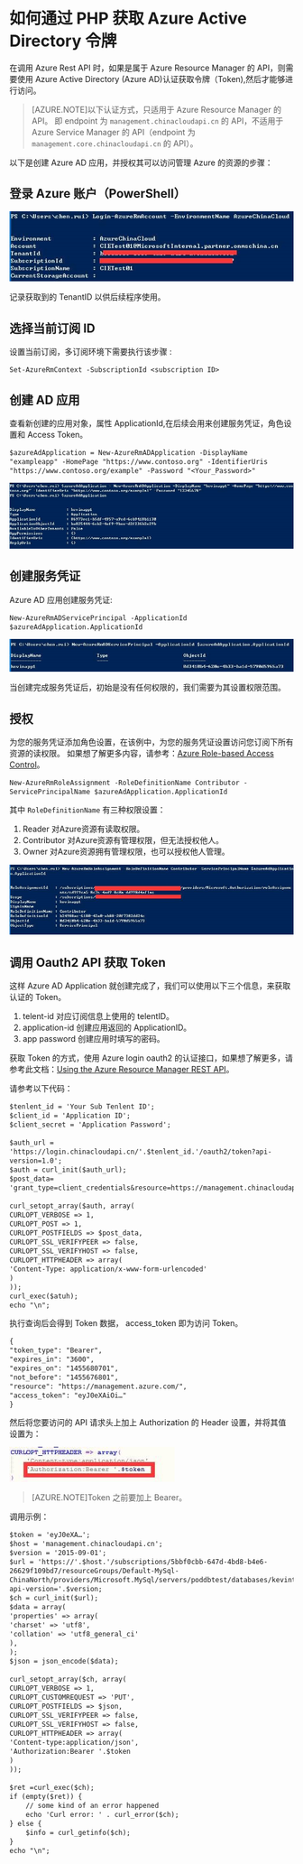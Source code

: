 <properties 
	pageTitle="如何通过 PHP 获取 Azure Active Directory 令牌" 
	description="通过 PHP 获取 调用 Azure Rest API 所需的 Azure Active Directory 令牌" 
	service="microsoft.activedirectory" 
	resource="activedirectory" 
	authors="" 
	displayOrder="" 
	selfHelpType="" 
	supportTopicIds="" 
	productPesIds=""
	resourceTags="Azure AD, PowerShell, PHP, OAuth"
	cloudEnvironments="MoonCake" />
<tags 
	ms.service="active-directory-aog"
	ms.date=""
	wacn.date="01/12/2017" />
# 如何通过 PHP 获取 Azure Active Directory 令牌

在调用 Azure Rest API 时，如果是属于 Azure Resource Manager 的 API，则需要使用 Azure Active Directory (Azure AD)认证获取令牌（Token),然后才能够进行访问。
                                                                                      
>[AZURE.NOTE]以下认证方式，只适用于 Azure Resource Manager 的 API。 即 endpoint 为 `management.chinacloudapi.cn` 的 API，不适用于 Azure Service Manager 的 API（endpoint 为 `management.core.chinacloudapi.cn` 的 API）。

以下是创建 Azure AD 应用，并授权其可以访问管理 Azure 的资源的步骤：

## 登录 Azure 账户（PowerShell）

![login](./media/aog-active-directory-howto-get-arm-token-by-php/login.jpg)

记录获取到的 TenantID 以供后续程序使用。
 
## 选择当前订阅 ID

设置当前订阅，多订阅环境下需要执行该步骤 :

	Set-AzureRmContext -SubscriptionId <subscription ID>
 
## 创建 AD 应用

查看新创建的应用对象，属性 ApplicationId,在后续会用来创建服务凭证，角色设置和 Access Token。

	$azureAdApplication = New-AzureRmADApplication -DisplayName "exampleapp" -HomePage "https://www.contoso.org" -IdentifierUris "https://www.contoso.org/example" -Password "<Your_Password>"

![new-azurermadapplication](./media/aog-active-directory-howto-get-arm-token-by-php/new-azurermadapplication.jpg)

## 创建服务凭证

Azure AD 应用创建服务凭证:

	New-AzureRmADServicePrincipal -ApplicationId $azureAdApplication.ApplicationId

![new-azurermadserviceprincipal.jpg](./media/aog-active-directory-howto-get-arm-token-by-php/new-azurermadserviceprincipal.jpg)

当创建完成服务凭证后，初始是没有任何权限的，我们需要为其设置权限范围。
 
## 授权

为您的服务凭证添加角色设置，在该例中，为您的服务凭证设置访问您订阅下所有资源的读权限。 如果想了解更多内容，请参考：[Azure Role-based Access Control](https://azure.microsoft.com/en-us/documentation/articles/role-based-access-control-what-is/)。

	New-AzureRmRoleAssignment -RoleDefinitionName Contributor -ServicePrincipalName $azureAdApplication.ApplicationId

其中 `RoleDefinitionName` 有三种权限设置：

1. Reader      对Azure资源有读取权限。
2. Contributor 对Azure资源有管理权限，但无法授权他人。
3. Owner       对Azure资源拥有管理权限，也可以授权他人管理。

![new-azurermroleassignment](./media/aog-active-directory-howto-get-arm-token-by-php/new-azurermroleassignment.jpg)

## 调用 Oauth2 API 获取 Token

这样 Azure AD Application 就创建完成了，我们可以使用以下三个信息，来获取认证的 Token。

1. telent-id      对应订阅信息上使用的 telentID。
2. application-id 创建应用返回的 ApplicationID。
3. app password   创建应用时填写的密码。

获取 Token 的方式，使用 Azure login oauth2 的认证接口，如果想了解更多，请参考此文档：[Using the Azure Resource Manager REST API](https://blogs.msdn.microsoft.com/cloud_solution_architect/2016/02/20/using-the-azure-resource-manager-rest-api/)。

请参考以下代码：

	$tenlent_id = 'Your Sub Tenlent ID';
	$client_id = 'Application ID';
	$client_secret = 'Application Password';
	 
	$auth_url = 'https://login.chinacloudapi.cn/'.$tenlent_id.'/oauth2/token?api-version=1.0';
	$auth = curl_init($auth_url);
	$post_data= 'grant_type=client_credentials&resource=https://management.chinacloudapi.cn/&client_id='.$client_id.'&client_secret='.urlencode($client_secret);
	 
	curl_setopt_array($auth, array(
	CURLOPT_VERBOSE => 1,
	CURLOPT_POST => 1,
	CURLOPT_POSTFIELDS => $post_data,
	CURLOPT_SSL_VERIFYPEER => false,
	CURLOPT_SSL_VERIFYHOST => false,
	CURLOPT_HTTPHEADER => array(
	'Content-Type: application/x-www-form-urlencoded'
	)
	));
	curl_exec($atuh);
	echo "\n";
 
执行查询后会得到 Token 数据， access_token 即为访问 Token。

	{
	"token_type": "Bearer",
	"expires_in": "3600",
	"expires_on": "1455680701",
	"not_before": "1455676801",
	"resource": "https://management.azure.com/",
	"access_token": "eyJ0eXAiOi…"
	}
 
然后将您要访问的 API 请求头上加上 Authorization 的 Header 设置，并将其值设置为：
 
![token](./media/aog-active-directory-howto-get-arm-token-by-php/token.jpg)

>[AZURE.NOTE]Token 之前要加上 Bearer。
 
调用示例：

	$token = 'eyJ0eXA…';
	$host = 'management.chinacloudapi.cn';
	$version = '2015-09-01';
	$url = 'https://'.$host.'/subscriptions/5bbf0cbb-647d-4bd8-b4e6-26629f109bd7/resourceGroups/Default-MySql-ChinaNorth/providers/Microsoft.MySql/servers/poddbtest/databases/kevintest?api-version='.$version;
	$ch = curl_init($url);
	$data = array(
	'properties' => array(
	'charset' => 'utf8',
	'collation' => 'utf8_general_ci'
	),
	);
	$json = json_encode($data);
	 
	curl_setopt_array($ch, array(
	CURLOPT_VERBOSE => 1,
	CURLOPT_CUSTOMREQUEST => 'PUT',
	CURLOPT_POSTFIELDS => $json,
	CURLOPT_SSL_VERIFYPEER => false,
	CURLOPT_SSL_VERIFYHOST => false,
	CURLOPT_HTTPHEADER => array(
	'Content-type:application/json',
	'Authorization:Bearer '.$token
	)
	));
	 
	$ret =curl_exec($ch);
	if (empty($ret)) {
	    // some kind of an error happened
	    echo 'Curl error: ' . curl_error($ch);
	} else {
	    $info = curl_getinfo($ch);
	}
	echo "\n";